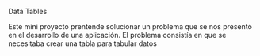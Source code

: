 Data Tables

Este mini proyecto prentende solucionar un problema que se nos presentó en el desarrollo de una aplicación. 
El problema consistía en que se necesitaba crear una tabla para tabular datos
